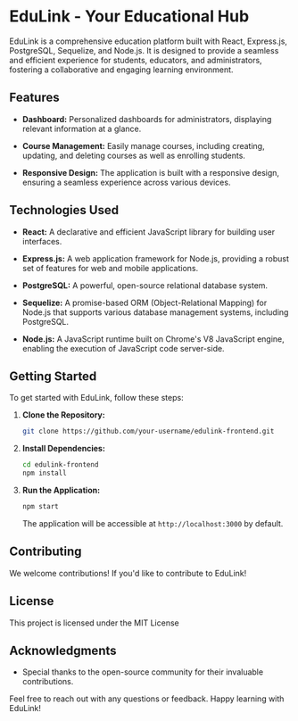 # EduLink - Your Educational Hub

EduLink is a comprehensive education platform built with React, Express.js, PostgreSQL, Sequelize, and Node.js. It is designed to provide a seamless and efficient experience for students, educators, and administrators, fostering a collaborative and engaging learning environment.

## Features

- **Dashboard:** Personalized dashboards for administrators, displaying relevant information at a glance.

- **Course Management:** Easily manage courses, including creating, updating, and deleting courses as well as enrolling students.

- **Responsive Design:** The application is built with a responsive design, ensuring a seamless experience across various devices.

## Technologies Used

- **React:** A declarative and efficient JavaScript library for building user interfaces.

- **Express.js:** A web application framework for Node.js, providing a robust set of features for web and mobile applications.

- **PostgreSQL:** A powerful, open-source relational database system.

- **Sequelize:** A promise-based ORM (Object-Relational Mapping) for Node.js that supports various database management systems, including PostgreSQL.

- **Node.js:** A JavaScript runtime built on Chrome's V8 JavaScript engine, enabling the execution of JavaScript code server-side.

## Getting Started

To get started with EduLink, follow these steps:

1. **Clone the Repository:**
   ```bash
   git clone https://github.com/your-username/edulink-frontend.git
   ```

2. **Install Dependencies:**
   ```bash
   cd edulink-frontend
   npm install
   ```

3. **Run the Application:**
   ```bash
   npm start
   ```

   The application will be accessible at `http://localhost:3000` by default.

## Contributing

We welcome contributions! If you'd like to contribute to EduLink!

## License

This project is licensed under the MIT License

## Acknowledgments

- Special thanks to the open-source community for their invaluable contributions.

Feel free to reach out with any questions or feedback. Happy learning with EduLink!